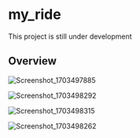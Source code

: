 # my_ride

This project is still under development

## Overview

![Screenshot_1703497885](https://github.com/jawadalshakel/My_Ride/assets/57227894/7b0e0fb3-18c4-4912-b638-ba0b5b855407)

![Screenshot_1703498292](https://github.com/jawadalshakel/My_Ride/assets/57227894/70aeb2d8-25cd-464c-8f1b-ce0644ff98cf)

![Screenshot_1703498315](https://github.com/jawadalshakel/My_Ride/assets/57227894/4aabef43-332a-408f-b94f-aa1192e75ce9)

![Screenshot_1703498262](https://github.com/jawadalshakel/My_Ride/assets/57227894/8cb954ca-653f-468a-97df-94aff9e64f15)
